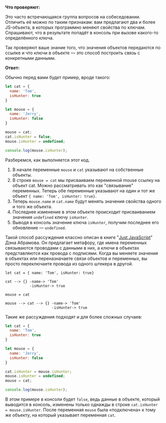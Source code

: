**Что проверяют:**

Это часто встречающаяся группа вопросов на собеседовании. Отличить её можно по таким признакам: вам предлагают два и более JS-объекта, в которых программно меняют свойства по ключам. Спрашивают, что в результате попадёт в консоль при вызове какого-то определённого ключа.

Так проверяют ваше знание того, что значения объектов передаются по ссылке и что ключи в объекте — это способ построить связь с конкретными данными.

**Ответ:**

Обычно перед вами будет пример, вроде такого:

```js
let cat = {
  name: 'Tom',
  isHunter: true
}

let mouse = {
  name: 'Jerry',
  isHunter: false
}

mouse = cat;
cat.isHunter = false;
mouse.isHunter = undefined;

console.log(mouse.isHunter);
```

Разберемся, как выполняется этот код.

1. В начале переменные `mouse` и `cat` указывают на собственные объекты.
1. В строке `mouse = cat` мы присваиваем переменной mouse ссылку на объект cat. Можно рассматривать это как "связывание" переменных. Теперь обе переменные указывают на один и тот же объект `{ name: 'Tom', isHunter: true}`.
1. Теперь `mouse.name` и `cat.name` будут менять значения свойства одного и того же объекта.
1. Последнее изменение в этом объекте происходит присваиванием значения `undefined` ключу `isHunter`.
1. Выводя в консоль значение ключа `isHunter`, получим последнее его обновление — `undefined`.

Такой способ рассуждения классно описан в книге "[Just JavaScript](https://justjavascript.com/)" Дэна Абрамова. Он предлагает метафору, где имена переменных связываются проводами с данными в них, а ключи в объектах представляются как провода с подписями. Когда вы меняете значения в объектах или переназначаете связи объектов и переменных, вы просто переключаете провода из одного штекера в другой.

`let cat = { name: 'Tom', isHunter: true}`

```
cat --> {} -name-> 'Tom'
           -isHunter-> true

```

`mouse = cat`

```
mouse --> cat --> {} -name-> 'Tom'
                     -isHunter-> true

```

Такие же рассуждения подходят и для более сложных случаев:

```js
let cat = {
  name: 'Tom',
  isHunter: true
}

let mouse = {
  name: 'Jerry',
  isHunter: false
}

cat.isHunter = mouse.isHunter;
mouse.isHunter = undefined;
mouse = cat;

console.log(mouse.isHunter);
```

В этом примере в консоли будет `false`, ведь данные в объекте, который выводится в консоль, изменены только однажды в строке `cat.isHunter = mouse.isHunter`. После переменная `mouse` была «подключена» к тому же объекту, на который указывает переменная `cat`.

